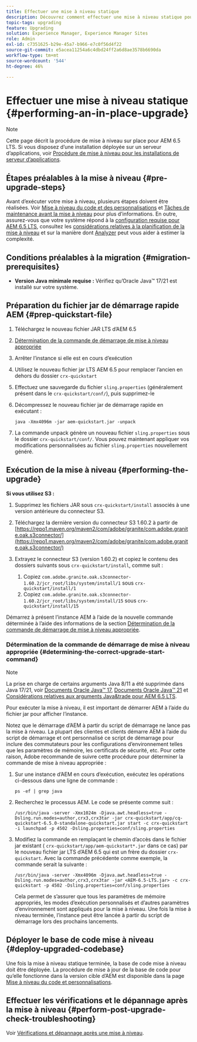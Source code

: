 ```yaml
---
title: Effectuer une mise à niveau statique
description: Découvrez comment effectuer une mise à niveau statique pour AEM 6.5 LTS.
topic-tags: upgrading
feature: Upgrading
solution: Experience Manager, Experience Manager Sites
role: Admin
exl-id: c7351625-b29e-45a7-b966-e7c0f56d4f22
source-git-commit: e5acea11254a6c4dbd24ff2a6d8ae3578b6690da
workflow-type: tm+mt
source-wordcount: '544'
ht-degree: 46%

---
```


# Effectuer une mise à niveau statique {#performing-an-in-place-upgrade}

>[!NOTE]
>
>Cette page décrit la procédure de mise à niveau sur place pour AEM 6.5 LTS. Si vous disposez d’une installation déployée sur un serveur d’applications, voir [Procédure de mise à niveau pour les installations de serveur d’applications](/help/sites-deploying/app-server-upgrade.md).

## Étapes préalables à la mise à niveau {#pre-upgrade-steps}

Avant d’exécuter votre mise à niveau, plusieurs étapes doivent être réalisées. Voir [Mise à niveau du code et des personnalisations](/help/sites-deploying/upgrading-code-and-customizations.md) et [Tâches de maintenance avant la mise à niveau](/help/sites-deploying/pre-upgrade-maintenance-tasks.md) pour plus d’informations. En outre, assurez-vous que votre système répond à la [configuration requise pour AEM 6.5 LTS](/help/sites-deploying/technical-requirements.md), consultez les [considérations relatives à la planification de la mise à niveau](/help/sites-deploying/upgrade-planning.md) et sur la manière dont [Analyzer](/help/sites-deploying/pattern-detector.md) peut vous aider à estimer la complexité.

<!--Finally, the downtime during the upgrade can be significally reduced by indexing the repository **before** performing the upgrade. For more information, see [Using Offline Reindexing To Reduce Downtime During an Upgrade](/help/sites-deploying/upgrade-offline-reindexing.md)-->

## Conditions préalables à la migration {#migration-prerequisites}

* **Version Java minimale requise :** Vérifiez qu’Oracle Java™ 17/21 est installé sur votre système.

## Préparation du fichier jar de démarrage rapide AEM {#prep-quickstart-file}

1. Téléchargez le nouveau fichier JAR LTS d’AEM 6.5

1. [Détermination de la commande de démarrage de mise à niveau appropriée](#determining-the-correct-upgrade-start-command)

1. Arrêter l’instance si elle est en cours d’exécution

1. Utilisez le nouveau fichier jar LTS AEM 6.5 pour remplacer l’ancien en dehors du dossier `crx-quickstart`

1. Effectuez une sauvegarde du fichier `sling.properties` (généralement présent dans le `crx-quickstart/conf/`), puis supprimez-le

1. Décompressez le nouveau fichier jar de démarrage rapide en exécutant :

   ```shell
   java -Xmx4096m -jar aem-quickstart.jar -unpack
   ```

1. La commande unpack génère un nouveau fichier `sling.properties` sous le dossier `crx-quickstart/conf/`. Vous pouvez maintenant appliquer vos modifications personnalisées au fichier `sling.properties` nouvellement généré.

<!-- Alexandru: drafting temporarily

## Content Repository Migration {#content-repository-migration}

This migration is not required if you are upgrading from AEM 6.3. For versions older than 6.3, Adobe provides a tool that can be used to migrate the repository to the new version of the Oak Segment Tar present in AEM 6.3. It is provided as part of the quickstart package and is mandatory for any upgrades that will be using TarMK. Upgrades for environments that are using MongoMK do not require repository migration. For more information on what the benefits of the new Segment Tar format are, see the [Migrating to Oak Segment Tar FAQ](/help/sites-deploying/revision-cleanup.md#online-revision-cleanup-frequently-asked-questions).

The actual migration is performed using the standard AEM quickstart jar file, executed with a new `-x crx2oak` option which executes the crx2oak tool to simplify the upgrade and make it more robust.

>[!NOTE]
>
>If you are performing TarMK repository content migration using the CRX2Oak Quickstart extension, you might remove the **samplecontent** runmode by adding the following to the migration command line:
>
>* `--promote-runmode nosamplecontent`
>

To determine the command that you should run, use the following command:

```shell
java -Xmx4096m -jar aem-quickstart.jar -v -x crx2oak -xargs -- --load-profile <<YOUR_PROFILE>> <<ADDITIONAL_FLAGS>>
```

Where `<<YOUR_PROFILE>>` and `<<ADDITIONAL_FLAGS>>` are replaced with the profile and flags listed in the following table:

<table>
 <tbody>
  <tr>
   <td><strong>Source Repository</strong></td>
   <td><strong>Target Repository</strong></td>
   <td><strong>Profile</strong></td>
   <td><strong>Additional Flags</strong><br /> </td>
  </tr>
  <tr>
   <td>crx2 or TarMK with <code>FileDataStore</code></td>
   <td>TarMK</td>
   <td>segment-fds</td>
   <td>See Troubleshooting section below</td>
  </tr>
  <tr>
   <td>crx2</td>
   <td>MongoMK</td>
   <td>mongo-from-crx2 </td>
   <td><code>-T mongo-uri=mongo://mongo-host:mongo-port -T mongo-db=mongo-database-name</code></td>
  </tr>
  <tr>
   <td>TarMK or crx2 with <code>S3DataStore</code></td>
   <td>TarMK</td>
   <td>segment-custom-ds</td>
   <td>See Troubleshooting section below</td>
  </tr>
  <tr>
   <td>TarMK with no datastore</td>
   <td>TarMK</td>
   <td>segment-no-ds</td>
   <td> </td>
  </tr>
  <tr>
   <td>MongoMK</td>
   <td>MongoMK</td>
   <td>No migration is needed</td>
   <td> </td>
  </tr>
 </tbody>
</table>

**Where:**

* `mongo-host` is the MongoDB server IP (for example, 127.0.0.1)

* `mongo-port` is the MongoDB server port (for example: 27017)

* `mongo-database-name` represents the name of the database (for example: aem-author)

**You may also require additional switches for the following scenarios:**

* If you are performing the upgrade on a Windows system where Java memory mapping is not handled correctly, add the `--disable-mmap` parameter to the command.

For additional instructions on using the crx2oak tool, see Using the [CRX2Oak Migration Tool](/help/sites-deploying/using-crx2oak.md). The crx2oak helper JAR can be manually upgraded if needed, by manually replacing it with newer versions after unpacking the quickstart. Its location in the AEM installation folder is: `<aem-install>/crx-quickstart/opt/extensions/crx2oak.jar`. The newest version of the CRX2Oak migration tool is available for download from the Adobe Repository at: [https://repo1.maven.org/maven2/com/adobe/granite/crx2oak/](https://repo1.maven.org/maven2/com/adobe/granite/crx2oak/)

If the migration has completed successfully, the tool will exit with an exit code of zero. Additionally, check for WARN and ERROR messages in the `upgrade.log` file, located under `crx-quickstart/logs` in the AEM installation directory, as these could indicate non-fatal errors that occurred during the migration.

Check the configuration files beneath `crx-quickstart/install` folder. If a migration was necessary these will be updated to reflect the target repository.

**A note on datastores:**

While `FileDataStore` is the new default for AEM 6.3 installations, using an external datastore is not required. While using an external datastore is recommended as a best practice for production deployments, it is not a prerequisite to upgrade. Due to the complexity already present in upgrading AEM, Adobe recommends performing the upgrade without doing a datastore migration. If desired, a datastore migration can be executed afterwards as a separate effort.

## Troubleshooting Migration Issues {#troubleshooting-migration-issues}

Skip this section if you are upgrading from 6.3. While the provided crx2oak profiles should meet the needs of most customers, there are times when additional parameters will be necessary. If you run into an error during your migration, it is possible that there are aspects of your environment that require additional configuration options to be provided. If so, you will likely encounter the following error:

**Checkpoints are not copied, because no external datastore has been specified. This will result in the full repository reindexing on the first start. Use --skip-checkpoints to force the migration or see https://jackrabbit.apache.org/oak/docs/migration.html#Checkpoints_migration for more info.**

For some reason, the migration process needs access to binaries in the datastore and is unable to find it. To specify your datastore configuration, include the following flags in the `<<ADDITIONAL_FLAGS>>` portion of your migration command:

**For S3 datastores:**

```shell
--src-s3config=/path/to/SharedS3DataStore.config --src-s3datastore=/path/to/datastore
```

Where `/path/to/SharedS3DataStore.config` represents the path to your S3 datastore config file and `/path/to/datastore` represents the path to your S3 datastore.

**For File datastores:**

```shell
--src-datastore=/path/to/datastore
```

Where `/path/to/datastore` represents the path to your File Datastore.

-->

## Exécution de la mise à niveau {#performing-the-upgrade}

**Si vous utilisez S3 :**

1. Supprimez les fichiers JAR sous `crx-quickstart/install` associés à une version antérieure du connecteur S3.

1. Téléchargez la dernière version du connecteur S3 1.60.2 à partir de [https://repo1.maven.org/maven2/com/adobe/granite/com.adobe.granite.oak.s3connector/](https://repo1.maven.org/maven2/com/adobe/granite/com.adobe.granite.oak.s3connector/) <!-- Alexandru: this is a stub link for now -->

1. Extrayez le connecteur S3 (version 1.60.2) et copiez le contenu des dossiers suivants sous `crx-quickstart/install`, comme suit :

   1. Copiez `com.adobe.granite.oak.s3connector-1.60.2/jcr_root/libs/system/install/1` sous `crx-quickstart/install/1`
   1. Copiez `com.adobe.granite.oak.s3connector-1.60.2/jcr_root/libs/system/install/15` sous `crx-quickstart/install/15`

Démarrez à présent l’instance AEM à l’aide de la nouvelle commande déterminée à l’aide des informations de la section [Détermination de la commande de démarrage de mise à niveau appropriée](#determining-the-correct-upgrade-start-command).

### Détermination de la commande de démarrage de mise à niveau appropriée {#determining-the-correct-upgrade-start-command}

>[!NOTE]
>
>La prise en charge de certains arguments Java 8/11 a été supprimée dans Java 17/21, voir [Documents Oracle Java™ 17](https://docs.oracle.com/en/java/javase/17/docs/specs/man/java.html), [Documents Oracle Java™ 21](https://docs.oracle.com/en/java/javase/21/docs/specs/man/java.html) et [Considérations relatives aux arguments Java&amp;trade pour AEM 6.5 LTS](/help/sites-deploying/custom-standalone-install.md#java-17-considerations-java-considerations).

Pour exécuter la mise à niveau, il est important de démarrer AEM à l’aide du fichier jar pour afficher l’instance.

Notez que le démarrage d’AEM à partir du script de démarrage ne lance pas la mise à niveau. La plupart des clientes et clients démarre AEM à l’aide du script de démarrage et ont personnalisé ce script de démarrage pour inclure des commutateurs pour les configurations d’environnement telles que les paramètres de mémoire, les certificats de sécurité, etc. Pour cette raison, Adobe recommande de suivre cette procédure pour déterminer la commande de mise à niveau appropriée :

1. Sur une instance d’AEM en cours d’exécution, exécutez les opérations ci-dessous dans une ligne de commande :

   ```shell
   ps -ef | grep java
   ```

1. Recherchez le processus AEM. Le code se présente comme suit :

   ```shell
   /usr/bin/java -server -Xmx1024m -Djava.awt.headless=true -Dsling.run.modes=author,crx3,crx3tar -jar crx-quickstart/app/cq-quickstart-6.5.0-standalone-quickstart.jar start -c crx-quickstart -i launchpad -p 4502 -Dsling.properties=conf/sling.properties
   ```

1. Modifiez la commande en remplaçant le chemin d’accès dans le fichier jar existant ( `crx-quickstart/app/aem-quickstart*.jar` dans ce cas) par le nouveau fichier jar LTS d’AEM 6.5 qui est un frère du dossier `crx-quickstart`. Avec la commande précédente comme exemple, la commande serait la suivante :

   ```shell
   /usr/bin/java -server -Xmx4096m -Djava.awt.headless=true -Dsling.run.modes=author,crx3,crx3tar -jar <AEM-6.5-LTS.jar> -c crx-quickstart -p 4502 -Dsling.properties=conf/sling.properties
   ```

   Cela permet de s’assurer que tous les paramètres de mémoire appropriés, les modes d’exécution personnalisés et d’autres paramètres d’environnement sont appliqués pour la mise à niveau. Une fois la mise à niveau terminée, l’instance peut être lancée à partir du script de démarrage lors des prochains lancements.

## Déployer le base de code mise à niveau {#deploy-upgraded-codebase}

Une fois la mise à niveau statique terminée, la base de code mise à niveau doit être déployée. La procédure de mise à jour de la base de code pour qu’elle fonctionne dans la version cible d’AEM est disponible dans la page [Mise à niveau du code et personnalisations](/help/sites-deploying/upgrading-code-and-customizations.md).

## Effectuer les vérifications et le dépannage après la mise à niveau {#perform-post-upgrade-check-troubleshooting}

Voir [Vérifications et dépannage après une mise à niveau](/help/sites-deploying/post-upgrade-checks-and-troubleshooting.md).
